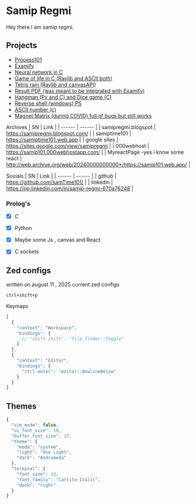 # Samip Regmi

Hey there I am samip regmi.

## Projects

- [Process101](https://github.com/samTime101/process101) 
- [Examify](https://github.com/samTime101/Examify)
- [Neural network in C](https://github.com/samTime101/simpleNeuralNetwork)
- [Game of life in C (Raylib and ASCII both)](https://github.com/samTime101/game-of-life)
- [Tetris rain (Raylib and canvasAPI)](https://github.com/samTime101/Random-Tetris-Rain)
- [Result PDF (was meant to be integrated with Examify)](https://github.com/samTime101/ResultPDF/blob/main/main.c)
- [Hangman (Py and C) and Dice game (C)](https://github.com/samTime101/HangMan)
- [Reverse shell (windows) PS](https://github.com/samTime101/remote-access-scripts)
- [ASCII number (c)](https://github.com/samTime101/ASCII-Number-C)
- [Magnet Matrix (during COVID) full of bugs but still works](https://github.com/samTime101/Magnet-Matic)

Archives
| SN | Link |
| ------ | ------ |
| samipregmi.blogspot | https://samipregmi.blogspot.com/ |
| samiptime101 | https://samiptime101.web.app |
| google sites | https://sites.google.com/view/samipregmi |
| 000webhost | https://samip101.000webhostapp.com/ |
| MyreactPage -yes i know some react | http://web.archive.org/web/20240000000000*/https://samip101.web.app/ |


Socials
| SN | Link |
| ------ | ------ |
| github | https://github.com/samTime101/ |
| linkedin | https://np.linkedin.com/in/samip-regmi-670a76248 |

### Prolog's

- [x] C
- [x] Python
- [x] Maybe some Js , canvas and React
- [x] C sockets


## Zed configs
written on august 11 , 2025
current zed configs
```
ctrl+shift+p
```
Keymaps
```js
[
  {
    "context": "Workspace",
    "bindings": {
      // "shift shift": "file_finder::Toggle"
    }
  },
  {
    "context": "Editor",
    "bindings": {
      "ctrl-enter": "editor::NewlineBelow"
    }
  }
]
```

## Themes
```js
{
  "vim_mode": false,
  "ui_font_size": 19,
  "buffer_font_size": 15,
  "theme": {
    "mode": "system",
    "light": "One Light",
    "dark": "Andromeda"
  },
  "terminal": {
    "font_size": 13,
    "font_family": "Carlito-Italic",
    "dock": "right"
  }
}

```
